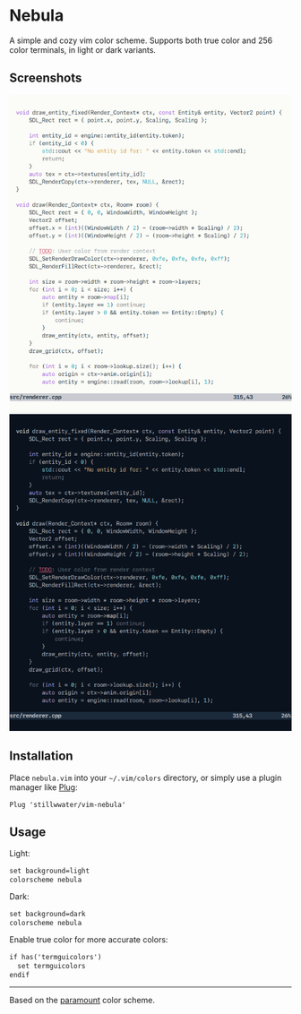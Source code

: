 # Nebula

A simple and cozy vim color scheme. Supports both true color and 256 color terminals, in light or dark variants.

## Screenshots

![light](./screenshots/light.png)
![dark](./screenshots/dark.png)

## Installation

Place `nebula.vim` into your `~/.vim/colors` directory, or simply use a plugin manager like [Plug](https://github.com/junegunn/vim-plug):

```VimL
Plug 'stillwwater/vim-nebula'
```

## Usage

Light:

```VimL
set background=light
colorscheme nebula
```

Dark:

```VimL
set background=dark
colorscheme nebula
```

Enable true color for more accurate colors:

```VimL
if has('termguicolors')
  set termguicolors
endif
```

---

Based on the [paramount](https://github.com/owickstrom/vim-colors-paramount) color scheme.
